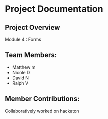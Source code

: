 # Project Documentation

## Project Overview

Module 4 : Forms

## Team Members:

-   Matthew m
-   Nicole D
-   David N
-   Ralph V

## Member Contributions:

Collaboratively worked on hackaton